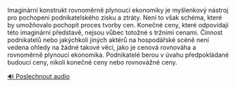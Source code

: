 
Imaginární konstrukt rovnoměrně plynoucí ekonomiky je myšlenkový nástroj pro pochopení podnikatelského zisku a ztráty. Není to však schéma, které by umožňovalo pochopit proces tvorby cen. Konečné ceny, které odpovídají této imaginární představě, nejsou vůbec totožné s tržními cenami. Činnost podnikatelů nebo jakýchkoli jiných aktérů na hospodářské scéně není vedena ohledy na žádné takové věci, jako je cenová rovnováha a rovnoměrně plynoucí ekonomika. Podnikatelé berou v úvahu předpokládané budoucí ceny, nikoli konečné ceny nebo rovnovážné ceny.

[🔊 Poslechnout audio](/data/7-paragraphs/audio/chapter_62/para_004-Imaginrn-konstrukt-rovnomrn-plynouc-ekonomiky.mp3)
